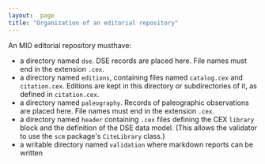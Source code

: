 ```yaml
---
layout:  page
title: "Organization of an editorial repository"
---
```


An MID editorial repository musthave:


- a directory named `dse`.  DSE records are placed here.  File names must end in the extension `.cex`.
- a directory named `editions`, containing files named `catalog.cex` and `citation.cex`.  Editions are kept in this directory or subdirectories of it, as defined in `citation.cex`.
- a directory named `paleography`. Records of paleographic observations are placed here.  File names must end in the extension `.cex`.
- a directory named `header` containing `.cex` files defining the CEX `library` block and the definition of the DSE data model.  (This allows the validator to use the `scm` package's `CiteLibrary` class.)
- a writable directory named `validation` where markdown reports can be written
